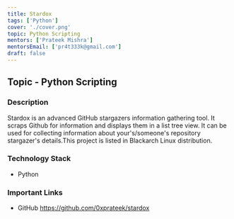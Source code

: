 ```yaml
---
title: Stardox
tags: ['Python']
cover: './cover.png'
topic: Python Scripting
mentors: ['Prateek Mishra']
mentorsEmail: ['pr4t333k@gmail.com']
draft: false
---
```


## Topic - Python Scripting

### Description 

Stardox is an advanced GitHub stargazers information gathering tool. It scraps Github for information and displays them in a list tree view. It can be used for collecting information about your's/someone's repository stargazer's details.This project is listed in Blackarch Linux distribution.

### Technology Stack
 
 - Python
 
### Important Links

- GitHub
https://github.com/0xprateek/stardox
